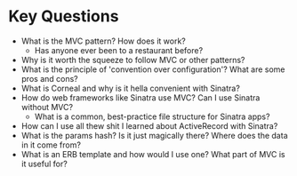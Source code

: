 # Key Questions
- What is the MVC pattern? How does it work?
  - Has anyone ever been to a restaurant before?
- Why is it worth the squeeze to follow MVC or other patterns?
- What is the principle of 'convention over configuration'? What are some pros and cons?
- What is Corneal and why is it hella convenient with Sinatra?
- How do web frameworks like Sinatra use MVC? Can I use Sinatra without MVC?
  - What is a common, best-practice file structure for Sinatra apps?
- How can I use all thew shit I learned about ActiveRecord with Sinatra?
- What is the params hash? Is it just magically there? Where does the data in it come from?
- What is an ERB template and how would I use one? What part of MVC is it useful for?
